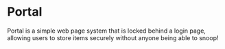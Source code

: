 # Portal
Portal is a simple web page system that is locked behind a login page, allowing users to store items securely without anyone being able to snoop!
